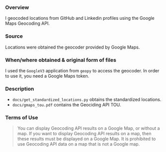 ### Overview
I geocoded locations from GitHub and Linkedin profiles using the Google Maps Geocoding API. 

### Source
Locations were obtained the geocoder provided by Google Maps. 

### When/where obtained & original form of files
I used the `GoogleV3` application from `geopy` to access the geocoder. In order to use it, you need a Google Maps token. 

### Description
- `docs/get_standardized_locations.py` obtains the standardized locations. 
- `docs/gmaps_tou.pdf` contains the Geociding API TOU. 

### Terms of Use
> You can display Geocoding API results on a Google Map, or without a map. If you want to display Geocoding API results on a map, then these results must be displayed on a Google Map. It is prohibited to use Geocoding API data on a map that is not a Google map.

